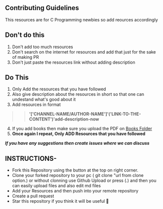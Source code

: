 ## Contributing Guidelines

This resources are for C Programming newbies so add reources accordingly

## Don't do this
1. Don't add too much resources
2.  Don't search on the internet for resources and add that just for the sake of making PR
3.  Don't just paste the resources link without adding description

## Do This
1. Only Add the resources that you have followed
2.  Also give description about the resources in short so that one can undestand what's good about it
3.   Add resources in format
>> **'['CHANNEL-NAME/AUTHOR-NAME']'('LINK-TO-THE-CONTENT')'add-description-now**
4. If you add books then make sure you upload the PDF on [Books Folder](/Books)
5. **Once again I repeat, Only ADD Resources that you have followed**

___If you have any suggestions then create issues where we can discuss___

## INSTRUCTIONS-

- Fork this Repository using the button at the top on right corner.
- Clone your forked repository to your pc ( git clone "url from clone option.) or without clonning use Github Upload or press (.) and then you can easily upload files and also edit md files
- Add your Resources and then push into your remote repository
- Create a pull request
- Star this repository if you think it will be useful 🌟
